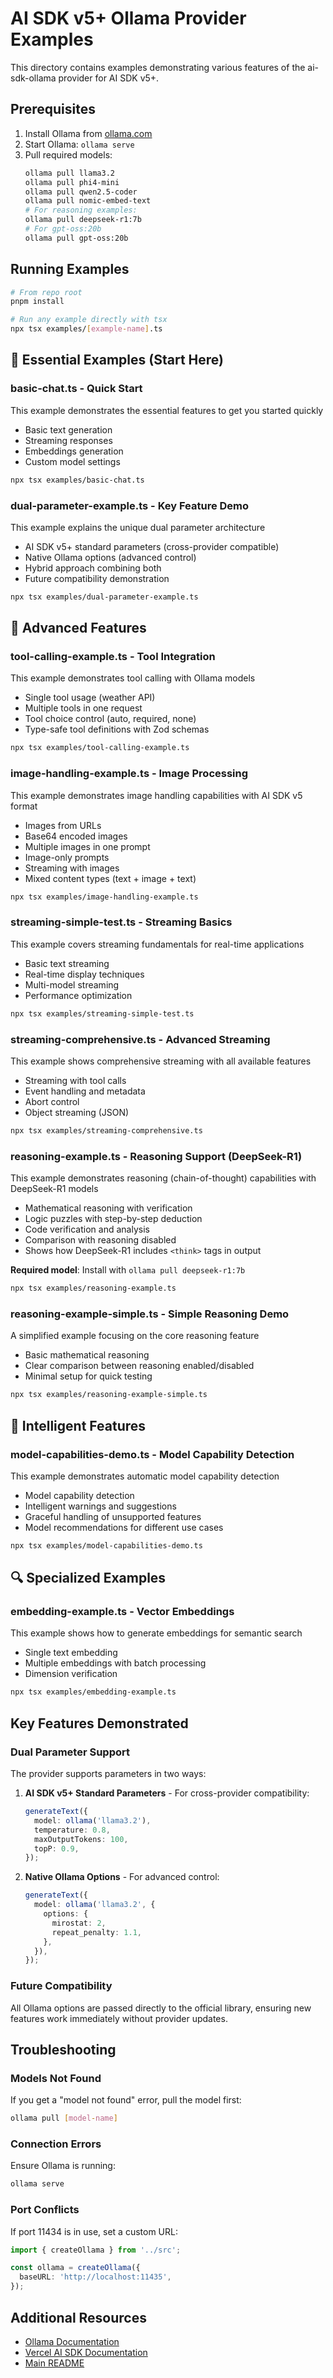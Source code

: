 # AI SDK v5+ Ollama Provider Examples

This directory contains examples demonstrating various features of the ai-sdk-ollama provider for AI SDK v5+.

## Prerequisites

1. Install Ollama from [ollama.com](https://ollama.com)
2. Start Ollama: `ollama serve`
3. Pull required models:
   ```bash
   ollama pull llama3.2
   ollama pull phi4-mini
   ollama pull qwen2.5-coder
   ollama pull nomic-embed-text
   # For reasoning examples:
   ollama pull deepseek-r1:7b
   # For gpt-oss:20b
   ollama pull gpt-oss:20b
   ```

## Running Examples

```bash
# From repo root
pnpm install

# Run any example directly with tsx
npx tsx examples/[example-name].ts
```

## 🎯 **Essential Examples (Start Here)**

### **basic-chat.ts** - Quick Start

This example demonstrates the essential features to get you started quickly

- Basic text generation
- Streaming responses
- Embeddings generation
- Custom model settings

```bash
npx tsx examples/basic-chat.ts
```

### **dual-parameter-example.ts** - Key Feature Demo

This example explains the unique dual parameter architecture

- AI SDK v5+ standard parameters (cross-provider compatible)
- Native Ollama options (advanced control)
- Hybrid approach combining both
- Future compatibility demonstration

```bash
npx tsx examples/dual-parameter-example.ts
```

## 🔧 **Advanced Features**

### **tool-calling-example.ts** - Tool Integration

This example demonstrates tool calling with Ollama models

- Single tool usage (weather API)
- Multiple tools in one request
- Tool choice control (auto, required, none)
- Type-safe tool definitions with Zod schemas

```bash
npx tsx examples/tool-calling-example.ts
```

### **image-handling-example.ts** - Image Processing

This example demonstrates image handling capabilities with AI SDK v5 format

- Images from URLs
- Base64 encoded images
- Multiple images in one prompt
- Image-only prompts
- Streaming with images
- Mixed content types (text + image + text)

```bash
npx tsx examples/image-handling-example.ts
```

### **streaming-simple-test.ts** - Streaming Basics

This example covers streaming fundamentals for real-time applications

- Basic text streaming
- Real-time display techniques
- Multi-model streaming
- Performance optimization

```bash
npx tsx examples/streaming-simple-test.ts
```

### **streaming-comprehensive.ts** - Advanced Streaming

This example shows comprehensive streaming with all available features

- Streaming with tool calls
- Event handling and metadata
- Abort control
- Object streaming (JSON)

```bash
npx tsx examples/streaming-comprehensive.ts
```

### **reasoning-example.ts** - Reasoning Support (DeepSeek-R1)

This example demonstrates reasoning (chain-of-thought) capabilities with DeepSeek-R1 models

- Mathematical reasoning with verification
- Logic puzzles with step-by-step deduction
- Code verification and analysis
- Comparison with reasoning disabled
- Shows how DeepSeek-R1 includes `<think>` tags in output

**Required model**: Install with `ollama pull deepseek-r1:7b`

```bash
npx tsx examples/reasoning-example.ts
```

### **reasoning-example-simple.ts** - Simple Reasoning Demo

A simplified example focusing on the core reasoning feature

- Basic mathematical reasoning
- Clear comparison between reasoning enabled/disabled
- Minimal setup for quick testing

```bash
npx tsx examples/reasoning-example-simple.ts
```

## 🧠 **Intelligent Features**

### **model-capabilities-demo.ts** - Model Capability Detection

This example demonstrates automatic model capability detection

- Model capability detection
- Intelligent warnings and suggestions
- Graceful handling of unsupported features
- Model recommendations for different use cases

```bash
npx tsx examples/model-capabilities-demo.ts
```

## 🔍 **Specialized Examples**

### **embedding-example.ts** - Vector Embeddings

This example shows how to generate embeddings for semantic search

- Single text embedding
- Multiple embeddings with batch processing
- Dimension verification

```bash
npx tsx examples/embedding-example.ts
```

## Key Features Demonstrated

### Dual Parameter Support

The provider supports parameters in two ways:

1. **AI SDK v5+ Standard Parameters** - For cross-provider compatibility:

   ```typescript
   generateText({
     model: ollama('llama3.2'),
     temperature: 0.8,
     maxOutputTokens: 100,
     topP: 0.9,
   });
   ```

2. **Native Ollama Options** - For advanced control:

   ```typescript
   generateText({
     model: ollama('llama3.2', {
       options: {
         mirostat: 2,
         repeat_penalty: 1.1,
       },
     }),
   });
   ```

### Future Compatibility

All Ollama options are passed directly to the official library, ensuring new features work immediately without provider updates.

## Troubleshooting

### Models Not Found

If you get a "model not found" error, pull the model first:

```bash
ollama pull [model-name]
```

### Connection Errors

Ensure Ollama is running:

```bash
ollama serve
```

### Port Conflicts

If port 11434 is in use, set a custom URL:

```typescript
import { createOllama } from '../src';

const ollama = createOllama({
  baseURL: 'http://localhost:11435',
});
```

## Additional Resources

- [Ollama Documentation](https://github.com/ollama/ollama)
- [Vercel AI SDK Documentation](https://sdk.vercel.ai/docs)
- [Main README](../README.md)
